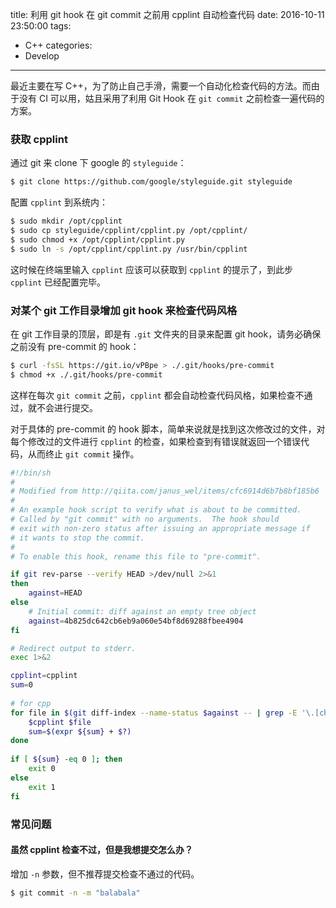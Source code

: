 title: 利用 git hook 在 git commit 之前用 cpplint 自动检查代码
date: 2016-10-11 23:50:00
tags:
- C++
categories:
- Develop
---

最近主要在写 C++，为了防止自己手滑，需要一个自动化检查代码的方法。而由于没有 CI 可以用，姑且采用了利用 Git Hook 在 `git commit` 之前检查一遍代码的方案。

<!-- more -->

### 获取 cpplint

通过 git 来 clone 下 google 的 `styleguide`：

```bash
$ git clone https://github.com/google/styleguide.git styleguide
```

配置 `cpplint` 到系统内：

```bash
$ sudo mkdir /opt/cpplint
$ sudo cp styleguide/cpplint/cpplint.py /opt/cpplint/
$ sudo chmod +x /opt/cpplint/cpplint.py
$ sudo ln -s /opt/cpplint/cpplint.py /usr/bin/cpplint
```

这时候在终端里输入 `cpplint` 应该可以获取到 `cpplint` 的提示了，到此步 `cpplint` 已经配置完毕。

### 对某个 git 工作目录增加 git hook 来检查代码风格

在 git 工作目录的顶层，即是有 `.git` 文件夹的目录来配置 git hook，请务必确保之前没有 pre-commit 的 hook：

```bash
$ curl -fsSL https://git.io/vPBpe > ./.git/hooks/pre-commit
$ chmod +x ./.git/hooks/pre-commit
```

这样在每次 `git commit` 之前，`cpplint` 都会自动检查代码风格，如果检查不通过，就不会进行提交。

对于具体的 pre-commit 的 hook 脚本，简单来说就是找到这次修改过的文件，对每个修改过的文件进行 `cpplint` 的检查，如果检查到有错误就返回一个错误代码，从而终止 `git commit` 操作。

```sh
#!/bin/sh
#
# Modified from http://qiita.com/janus_wel/items/cfc6914d6b7b8bf185b6
#
# An example hook script to verify what is about to be committed.
# Called by "git commit" with no arguments.  The hook should
# exit with non-zero status after issuing an appropriate message if
# it wants to stop the commit.
#
# To enable this hook, rename this file to "pre-commit".

if git rev-parse --verify HEAD >/dev/null 2>&1
then
    against=HEAD
else
    # Initial commit: diff against an empty tree object
    against=4b825dc642cb6eb9a060e54bf8d69288fbee4904
fi

# Redirect output to stderr.
exec 1>&2

cpplint=cpplint
sum=0
        
# for cpp
for file in $(git diff-index --name-status $against -- | grep -E '\.[ch](pp)?$' | awk '{print $2}'); do
    $cpplint $file
    sum=$(expr ${sum} + $?)
done
    
if [ ${sum} -eq 0 ]; then
    exit 0
else
    exit 1
fi
```

### 常见问题

#### 虽然 cpplint 检查不过，但是我想提交怎么办？

增加 `-n` 参数，但不推荐提交检查不通过的代码。

```bash
$ git commit -n -m "balabala"
```
